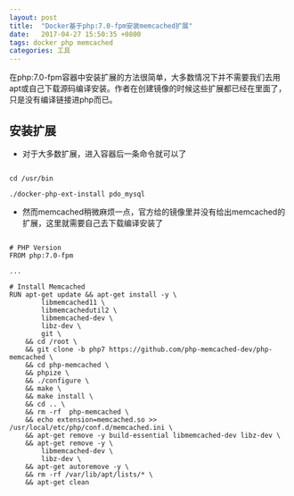 ```yaml
---
layout: post
title:  "Docker基于php:7.0-fpm安装memcached扩展"
date:   2017-04-27 15:50:35 +0800
tags: docker php memcached
categories: 工具
---
```


在php:7.0-fpm容器中安装扩展的方法很简单，大多数情况下并不需要我们去用apt或自己下载源码编译安装。作者在创建镜像的时候这些扩展都已经在里面了，只是没有编译链接进php而已。

<!--break-->


## 安装扩展

* 对于大多数扩展，进入容器后一条命令就可以了

~~~shell

cd /usr/bin

./docker-php-ext-install pdo_mysql

~~~

* 然而memcached稍微麻烦一点，官方给的镜像里并没有给出memcached的扩展，这里就需要自己去下载编译安装了

~~~shell

# PHP Version
FROM php:7.0-fpm

...

# Install Memcached
RUN apt-get update && apt-get install -y \
        libmemcached11 \
        libmemcachedutil2 \
        libmemcached-dev \
        libz-dev \
        git \
    && cd /root \
    && git clone -b php7 https://github.com/php-memcached-dev/php-memcached \
    && cd php-memcached \
    && phpize \
    && ./configure \
    && make \
    && make install \
    && cd .. \
    && rm -rf  php-memcached \
    && echo extension=memcached.so >> /usr/local/etc/php/conf.d/memcached.ini \
    && apt-get remove -y build-essential libmemcached-dev libz-dev \
    && apt-get remove -y \
        libmemcached-dev \
        libz-dev \
    && apt-get autoremove -y \
    && rm -rf /var/lib/apt/lists/* \
    && apt-get clean

~~~
